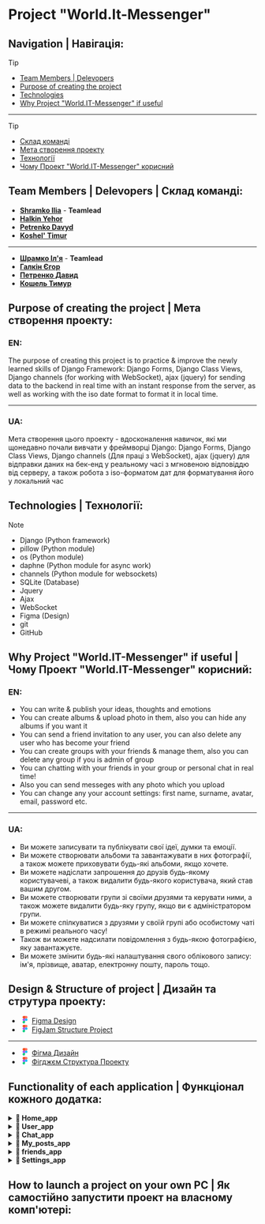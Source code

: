 # Project "World.It-Messenger"
## Navigation | Навігація:
> [!TIP]
> - [Team Members | Delevopers](#team-members--delevopers--склад-команді)
> - [Purpose of creating the project](#purpose-of-creating-the-project--мета-створення-проекту)
> - [Technologies](#technologies--технології)
> - [Why Project "World.IT-Messenger" if useful](#why-project-worldit-messenger-if-useful--чому-проект-worldit-messenger-корисний)
____
> [!TIP]
> - [Склад команді](#team-members--delevopers--склад-команді)
> - [Мета створення проекту](#purpose-of-creating-the-project--мета-створення-проекту)
> - [Технології](#technologies--технології)
> - [Чому Проект "World.IT-Messenger" корисний](#why-project-worldit-messenger-if-useful--чому-проект-worldit-messenger-корисний)
## Team Members | Delevopers | Склад команді:
- [__Shramko Ilia__](https://github.com/IllyaShramko/World.IT-Messenger) - __Teamlead__
- [__Halkin Yehor__](https://github.com/EgorGalkinORG/Worldit-Messager)
- [__Petrenko Davyd__](https://github.com/Davidptn/WorldIt_Messenger)
- [__Koshel' Timur__](https://github.com/kosheltimur)
____
- [__Шрамко Іл'я__](https://github.com/IllyaShramko/World.IT-Messenger) - __Teamlead__
- [__Галкін Єгор__](https://github.com/EgorGalkinORG/Worldit-Messager)
- [__Петренко Давид__](https://github.com/Davidptn/WorldIt_Messenger)
- [__Кошель Тимур__](https://github.com/kosheltimur)

## Purpose of creating the project | Мета створення проекту:
### EN:
The purpose of creating this project is to practice & improve the newly learned skills of Django Framework: Django Forms, Django Class Views, Django channels (for working with WebSocket), ajax (jquery) for sending data to the backend in real time with an instant response from the server, as well as working with the iso date format to format it in local time.
____
### UA:
Мета створення цього проекту - вдосконалення навичок, які ми щонедавно почали вивчати у фреймворці Django: Django Forms, Django Class Views, Django channels (Для праці з WebSocket), ajax (jquery) для відправки даних на бек-енд у реальному часі з мгновеною відповіддю від серверу, а також робота з iso-форматом дат для форматування його у локальний час
## Technologies | Технології:
> [!NOTE]
> - Django (Python framework)
> - pillow (Python module)
> - os (Python module)
> - daphne (Python module for async work)
> - channels (Python module for websockets)
> - SQLite (Database)
> - Jquery 
> - Ajax
> - WebSocket
> - Figma (Design)
> - git 
> - GitHub
## Why Project "World.IT-Messenger" if useful | Чому Проект "World.IT-Messenger" корисний:
### EN:
- You can write & publish your ideas, thoughts and emotions
- You can create albums & upload photo in them, also you can hide any albums if you want it
- You can send a friend invitation to any user, you can also delete any user who has become your friend
- You can create groups with your friends & manage them, also you can delete any group if you is admin of group
- You can chatting with your friends in your group or personal chat in real time!
- Also you can send messeges with any photo which you upload
- You can change any your account settings: first name, surname, avatar, email, password etc.
____
### UA:
- Ви можете записувати та публікувати свої ідеї, думки та емоції.
- Ви можете створювати альбоми та завантажувати в них фотографії, а також можете приховувати будь-які альбоми, якщо хочете.
- Ви можете надіслати запрошення до друзів будь-якому користувачеві, а також видалити будь-якого користувача, який став вашим другом.
- Ви можете створювати групи зі своїми друзями та керувати ними, а також можете видалити будь-яку групу, якщо ви є адміністратором групи.
- Ви можете спілкуватися з друзями у своїй групі або особистому чаті в режимі реального часу!
- Також ви можете надсилати повідомлення з будь-якою фотографією, яку завантажуєте.
- Ви можете змінити будь-які налаштування свого облікового запису: ім'я, прізвище, аватар, електронну пошту, пароль тощо.

## Design & Structure of project | Дизайн та струтура проекту:
- ![](imgs_for_readme/Figma.png) [Figma Design](https://www.figma.com/design/20TZphWNufeAQYOe7E1sze/%D0%A1%D0%BE%D1%86%D1%96%D0%B0%D0%BB%D1%8C%D0%BD%D0%B0-%D0%BC%D0%B5%D1%80%D0%B5%D0%B6%D0%B0-World-IT?node-id=6-26&t=6FcZEGOAfhm7mSQr-1)
- ![](imgs_for_readme/Figma.png) [FigJam Structure Project](https://www.figma.com/board/mj00RE7J6heFJIns5p0ybI/Untitled?node-id=0-1&p=f&t=f77Z4xYiwBP9IkS4-0)
____
- ![](imgs_for_readme/Figma.png) [Фігма Дизайн](https://www.figma.com/design/20TZphWNufeAQYOe7E1sze/%D0%A1%D0%BE%D1%86%D1%96%D0%B0%D0%BB%D1%8C%D0%BD%D0%B0-%D0%BC%D0%B5%D1%80%D0%B5%D0%B6%D0%B0-World-IT?node-id=6-26&t=6FcZEGOAfhm7mSQr-1)
- ![](imgs_for_readme/Figma.png) [Фігджєм Структура Проекту](https://www.figma.com/board/mj00RE7J6heFJIns5p0ybI/Untitled?node-id=0-1&p=f&t=f77Z4xYiwBP9IkS4-0)

## Functionality of each application | Функціонал кожного додатка:
<details>
  <summary><b>📁 Home_app</b></summary>
  
  ---
  > 🏠 Home_app is the home page where you can find the main information about yourself and other users. You can also create a new post and attach several images to it on the topic of the post.
  --- 
  > 🏠 Home_app - це головна сторінка, де розміщується головна інформація, як про вас, так і про інших користувачів. Також на головній ви можете створити новий пост та прикріпити до нього декілька зображень на тему поста.
</details>

<details>
  <summary><b>📁 User_app</b></summary>
  
  ---
  > 👤 User_app - This application is responsible for registration, authorization, and logout. With it's help, you can see the registration and authorization pages.
  --- 
  > 👤 User_app - Цей додаток відповідає за реєстрацію, авторизацію та вихід з аккаунту. За допомогу ньому ви можете бачити сторінкі реєстрації та авторизації.
</details>

<details>
  <summary><b>📁 Chat_app</b></summary>
  
  ---
  > 💬 Chat_app - This is the main page of chats and chats themselves. By going to any chat, in the contact list, or on the right in the group list, you can write to other users and send any photos in real time using WebSocket. Also, if you are a group administrator, you can edit the name, avatar, and group users.
  
  > To send a message with an attached image, we wrote the following code snippet:
  On the frontend in __chat.js__:
  ```js
    const reader = new FileReader();
    reader.onload = function(event){
        webSocket.send(JSON.stringify({
            'message': messageText,
            'img':reader.result.split(',')[1],
            'imgType':file.type.split('/')[1]
        }))
        document.getElementById("attaImg").src = ''
    }
    reader.readAsDataURL(file) 
  ```
  > Here we receive a message and an image, which we send in bits to the backend
  __consumers.py__:
  ```python
    @database_sync_to_async
    def save_message_to_db(self, text_data):
        data = json.loads(text_data)
        message_text = str(data["message"])
        try:
            img = base64.b64decode(data.get('img'))
            img_type = data.get('imgType')
            django_file = ContentFile(img, name=f'fileo.{img_type}')
            return ChatMessage.objects.create(
                content=message_text,
                author=Profile.objects.get(user=self.scope['user']),
                chat_group=ChatGroup.objects.get(pk=self.room_group_name),
                attached_image = django_file
            )
        except:
            return ChatMessage.objects.create(
                content=message_text,
                author=Profile.objects.get(user=self.scope['user']),
                chat_group=ChatGroup.objects.get(pk=self.room_group_name)
            )
  ```
  > Here we get our message and its properties from text_data. Then we try to decode the image, if there is none we create a standard message without the image. If the decoding is successful, we create a file object with its name and type. We pass this file object to attached_image
  --- 
  > 💬 Chat_app - Це головна сторінка чатів та саме чати. Перейшовши в будь-який чат, у списку контактів, або справа у списку груп, ви можете писати іншим користувачам та відправляти будь-які фото у реальному часі за допомогую WebSocket. Також ви, якщо є адміністратором групи, можете редагувати ім'я, аватар, користувачів групи.
  
  > Щоб відправляти повідомлення з прикріпленним зображенням, ми написали такий фрагмент коду:
  На фронтенді у __chat.js__:
  ```js
    const reader = new FileReader();
    reader.onload = function(event){
        webSocket.send(JSON.stringify({
            'message': messageText,
            'img':reader.result.split(',')[1],
            'imgType':file.type.split('/')[1]
        }))
        document.getElementById("attaImg").src = ''
    }
    reader.readAsDataURL(file) 
  ```
  > Тут ми отримуємо повідомлення та картинку, яку відправляємо у бітах на бекенд
  __consumers.py__:
  ```python
    @database_sync_to_async
    def save_message_to_db(self, text_data):
        data = json.loads(text_data)
        message_text = str(data["message"])
        try:
            img = base64.b64decode(data.get('img'))
            img_type = data.get('imgType')
            django_file = ContentFile(img, name=f'fileo.{img_type}')
            return ChatMessage.objects.create(
                content=message_text,
                author=Profile.objects.get(user=self.scope['user']),
                chat_group=ChatGroup.objects.get(pk=self.room_group_name),
                attached_image = django_file
            )
        except:
            return ChatMessage.objects.create(
                content=message_text,
                author=Profile.objects.get(user=self.scope['user']),
                chat_group=ChatGroup.objects.get(pk=self.room_group_name)
            )
  ```
  > Тут ми отримуємо з text_data наше повідомлення та його властивості. Потім ми пробуємо декодувати зображення, якщо його немає ми створюємо стандартне повідомлення без зображення. якщо декодування має успіх, ми створюємо об'єкт файла з його ім'ям та типом. Цей об'єкт файла ми передаємо у attached_image
</details>

<details>
  <summary><b>📁 My_posts_app</b></summary>
  
  ---
  > 🗒 My_posts_app - This is the page of your posts that you have created over time. On this page you can edit or delete any post you have created.
  --- 
  > 🗒 My_posts_app - Це сторінка ваших постів, які ви створювали за весь час. На цій сторінці ви можете редагувати, або видалити будь-який створенний вами пост.
</details>

<details>
  <summary><b>📁 friends_app</b></summary>
  
  ---
  > 👥 friends_app - On this page you can see your friends, as well as other users who are not your friends yet. If you click on another user's card, you can see their full profile (Albums, posts).
  --- 
  > 👥 friends_app - На цій сторінці ви можете побачити ваших друзів, а також інших користувичів, які ще не стали вашими друзями. Якщо натиснете на карточку іншого користувача, ви можете побачити його повний профіль (Альбоми, пости).
</details>

<details>
  <summary><b>📁 Settings_app</b></summary>
  
  ---
  > ⚙ Settings_app - Here you can change any of your settings: avatar, first name, last name, email, password, birthday - all of this can be changed according to your wishes. 
  > You can also go to your albums page from the settings. There you can create new albums, or vice versa, edit or delete existing albums. You can attach as many images as you want to the albums.
  --- 
  > ⚙ Settings_app - Тут ви можете змінювати будь-які ваши налаштування: аватар, ім'я, прізвище, пошту, пароль, день народження - це все можно змінити за вашим побажанням.
  > Також з налаштувань ви можете перейти на сторінку ваших альбомів. Там ви можете створювати нові альбоми, або навпаки, редагувати, видалити вже існуючи альбоми. До альбомів ви можете прикріпити кілька завгодно зображень.
</details>

## How to launch a project on your own PC | Як самостійно запустити проект на власному комп'ютері:
